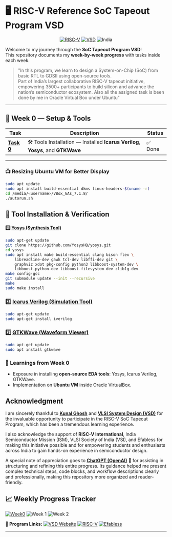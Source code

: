 # 🖥️ RISC-V Reference SoC Tapeout Program VSD
<div align="center">

[![RISC-V](https://img.shields.io/badge/RISC--V-SoC%20Tapeout-blue?style=for-the-badge&logo=riscv)](https://riscv.org/)
[![VSD](https://img.shields.io/badge/VSD-Program-orange?style=for-the-badge)](https://vsdiat.vlsisystemdesign.com/)
![India](https://img.shields.io/badge/Made%20in-India-saffron?style=for-the-badge&logo=data:image/svg+xml;base64,PHN2ZyB3aWR0aD0iMjQiIGhlaWdodD0iMjQiIHZpZXdCb3g9IjAgMCAyNCAyNCIgZmlsbD0ibm9uZSIgeG1sbnM9Imh0dHA6Ly93d3cudzMub3JnLzIwMDAvc3ZnIj4KPHJlY3Qgd2lkdGg9IjI0IiBoZWlnaHQ9IjgiIGZpbGw9IiNGRjk5MzMiLz4KPHJlY3QgeT0iOCIgd2lkdGg9IjI0IiBoZWlnaHQ9IjgiIGZpbGw9IiNGRkZGRkYiLz4KPHJlY3QgeT0iMTYiIHdpZHRoPSIyNCIgaGVpZ2h0PSI4IiBmaWxsPSIjMTM4ODA4Ii8+Cjwvc3ZnPgo=)

</div>

Welcome to my journey through the **SoC Tapeout Program VSD**!  
This repository documents my **week-by-week progress** with tasks inside each week.  

> "In this program, we learn to design a System-on-Chip (SoC) from basic RTL to GDSII using open-source tools.  
> Part of India’s largest collaborative RISC-V tapeout initiative, empowering 3500+ participants to build silicon and advance the nation’s semiconductor ecosystem.
> Also all the assigned task is been done by me in Oracle Virtual Box under Ubuntu"

---

## 📅 Week 0 — Setup & Tools

| Task | Description | Status |
|------|-------------|--------|
| [**Task 0**](Week0/Task0/README.md) | 🛠️ Tools Installation — Installed **Icarus Verilog**, **Yosys**, and **GTKWave** | ✅ Done |

---

### 📺 Resizing Ubuntu VM for Better Display

```bash
sudo apt update
sudo apt install build-essential dkms linux-headers-$(uname -r)
cd /media/<username>/VBox_GAs_7.1.8/
./autorun.sh
```

## 🔧 Tool Installation & Verification  

#### 1️⃣ <ins>Yosys (Synthesis Tool) </ins> 

```bash
sudo apt-get update
git clone https://github.com/YosysHQ/yosys.git
cd yosys
sudo apt install make build-essential clang bison flex \
    libreadline-dev gawk tcl-dev libffi-dev git \
    graphviz xdot pkg-config python3 libboost-system-dev \
    libboost-python-dev libboost-filesystem-dev zlib1g-dev
make config-gcc
git submodule update --init --recursive
make
sudo make install
```



### 2️⃣ <ins>Icarus Verilog (Simulation Tool)</ins>

```bash
sudo apt-get update
sudo apt-get install iverilog
```

### 3️⃣ <ins>GTKWave (Waveform Viewer)</ins>

```bash
sudo apt-get update
sudo apt install gtkwave
```

### 🌟 Learnings from Week 0
- Exposure in installing **open-source EDA tools**: Yosys, Icarus Verilog, GTKWave.  
- Implementation on **Ubuntu VM** inside Oracle VirtualBox.  


## Acknowledgment  

I am sincerely thankful to [**Kunal Ghosh**](https://github.com/kunalg123) and **[VLSI System Design (VSD)](https://vsdiat.vlsisystemdesign.com/)** for the invaluable opportunity to participate in the RISC-V SoC Tapeout Program, which has been a tremendous learning experience.

I also acknowledge the support of **RISC-V International**, India Semiconductor Mission (ISM), VLSI Society of India (VSI), and Efabless for making this initiative possible and for empowering students and enthusiasts across India to gain hands-on experience in semiconductor design.

A special note of appreciation goes to [**ChatGPT (OpenAI)**](https://chatgpt.com/) 🤖 for assisting in structuring and refining this entire progress. Its guidance helped me present complex technical steps, code blocks, and workflow descriptions clearly and professionally, making this repository more organized and reader-friendly.

## 📈 **Weekly Progress Tracker**

[![Week0](https://img.shields.io/badge/Week%200-Tools%20Setup-and-Integration-success?style=flat-square)](Task0)
![Week 1](https://img.shields.io/badge/Week%201-Up%20coming-lightgrey?style=flat-square)
![Week 2](https://img.shields.io/badge/Week%202-Upcoming-lightgrey?style=flat-square)



**🔗 Program Links:**
[![VSD Website](https://img.shields.io/badge/VSD-Official%20Website-blue?style=flat-square)](https://vsdiat.vlsisystemdesign.com/)
[![RISC-V](https://img.shields.io/badge/RISC--V-International-green?style=flat-square)](https://riscv.org/)
[![Efabless](https://img.shields.io/badge/Efabless-Platform-orange?style=flat-square)](https://efabless.com/)



---

